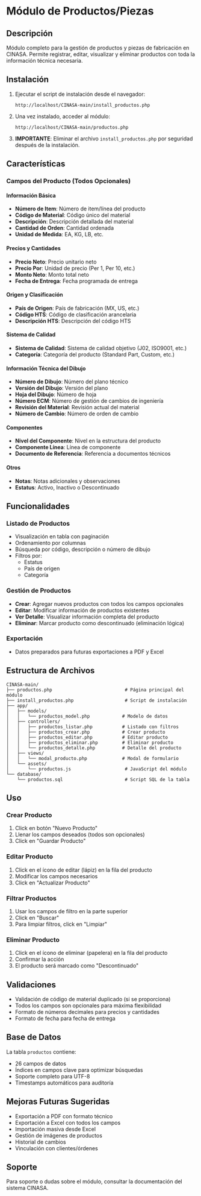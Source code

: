 # Módulo de Productos/Piezas

## Descripción
Módulo completo para la gestión de productos y piezas de fabricación en CINASA. Permite registrar, editar, visualizar y eliminar productos con toda la información técnica necesaria.

## Instalación

1. Ejecutar el script de instalación desde el navegador:
   ```
   http://localhost/CINASA-main/install_productos.php
   ```

2. Una vez instalado, acceder al módulo:
   ```
   http://localhost/CINASA-main/productos.php
   ```

3. **IMPORTANTE**: Eliminar el archivo `install_productos.php` por seguridad después de la instalación.

## Características

### Campos del Producto (Todos Opcionales)

#### Información Básica
- **Número de Item**: Número de item/línea del producto
- **Código de Material**: Código único del material
- **Descripción**: Descripción detallada del material
- **Cantidad de Orden**: Cantidad ordenada
- **Unidad de Medida**: EA, KG, LB, etc.

#### Precios y Cantidades
- **Precio Neto**: Precio unitario neto
- **Precio Por**: Unidad de precio (Per 1, Per 10, etc.)
- **Monto Neto**: Monto total neto
- **Fecha de Entrega**: Fecha programada de entrega

#### Origen y Clasificación
- **País de Origen**: País de fabricación (MX, US, etc.)
- **Código HTS**: Código de clasificación arancelaria
- **Descripción HTS**: Descripción del código HTS

#### Sistema de Calidad
- **Sistema de Calidad**: Sistema de calidad objetivo (J02, ISO9001, etc.)
- **Categoría**: Categoría del producto (Standard Part, Custom, etc.)

#### Información Técnica del Dibujo
- **Número de Dibujo**: Número del plano técnico
- **Versión del Dibujo**: Versión del plano
- **Hoja del Dibujo**: Número de hoja
- **Número ECM**: Número de gestión de cambios de ingeniería
- **Revisión del Material**: Revisión actual del material
- **Número de Cambio**: Número de orden de cambio

#### Componentes
- **Nivel del Componente**: Nivel en la estructura del producto
- **Componente Línea**: Línea de componente
- **Documento de Referencia**: Referencia a documentos técnicos

#### Otros
- **Notas**: Notas adicionales y observaciones
- **Estatus**: Activo, Inactivo o Descontinuado

## Funcionalidades

### Listado de Productos
- Visualización en tabla con paginación
- Ordenamiento por columnas
- Búsqueda por código, descripción o número de dibujo
- Filtros por:
  - Estatus
  - País de origen
  - Categoría

### Gestión de Productos
- **Crear**: Agregar nuevos productos con todos los campos opcionales
- **Editar**: Modificar información de productos existentes
- **Ver Detalle**: Visualizar información completa del producto
- **Eliminar**: Marcar producto como descontinuado (eliminación lógica)

### Exportación
- Datos preparados para futuras exportaciones a PDF y Excel

## Estructura de Archivos

```
CINASA-main/
├── productos.php                           # Página principal del módulo
├── install_productos.php                   # Script de instalación
├── app/
│   ├── models/
│   │   └── productos_model.php            # Modelo de datos
│   ├── controllers/
│   │   ├── productos_listar.php           # Listado con filtros
│   │   ├── productos_crear.php            # Crear producto
│   │   ├── productos_editar.php           # Editar producto
│   │   ├── productos_eliminar.php         # Eliminar producto
│   │   └── productos_detalle.php          # Detalle del producto
│   ├── views/
│   │   └── modal_producto.php             # Modal de formulario
│   └── assets/
│       └── productos.js                    # JavaScript del módulo
└── database/
    └── productos.sql                       # Script SQL de la tabla
```

## Uso

### Crear Producto
1. Click en botón "Nuevo Producto"
2. Llenar los campos deseados (todos son opcionales)
3. Click en "Guardar Producto"

### Editar Producto
1. Click en el ícono de editar (lápiz) en la fila del producto
2. Modificar los campos necesarios
3. Click en "Actualizar Producto"

### Filtrar Productos
1. Usar los campos de filtro en la parte superior
2. Click en "Buscar"
3. Para limpiar filtros, click en "Limpiar"

### Eliminar Producto
1. Click en el ícono de eliminar (papelera) en la fila del producto
2. Confirmar la acción
3. El producto será marcado como "Descontinuado"

## Validaciones

- Validación de código de material duplicado (si se proporciona)
- Todos los campos son opcionales para máxima flexibilidad
- Formato de números decimales para precios y cantidades
- Formato de fecha para fecha de entrega

## Base de Datos

La tabla `productos` contiene:
- 26 campos de datos
- Índices en campos clave para optimizar búsquedas
- Soporte completo para UTF-8
- Timestamps automáticos para auditoría

## Mejoras Futuras Sugeridas

- Exportación a PDF con formato técnico
- Exportación a Excel con todos los campos
- Importación masiva desde Excel
- Gestión de imágenes de productos
- Historial de cambios
- Vinculación con clientes/órdenes

## Soporte

Para soporte o dudas sobre el módulo, consultar la documentación del sistema CINASA.
